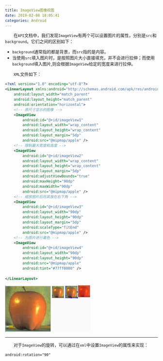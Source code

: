 ```yaml
---
title: ImageView图像视图
date: 2019-02-08 18:05:41
categories: Android
---
```

&emsp;&emsp;在`API`文档中，我们发现`ImageView`有两个可以设置图片的属性，分别是`src`和`background`。它们之间的区别如下：

- `background`通常指的都是背景，而`src`指的是内容。
- 当使用`src`填入图片时，是按照图片大小直接填充，并不会进行拉伸；而使用`background`填入图片,则会根据`ImageView`给定的宽度来进行拉伸。

&emsp;&emsp;`XML`文件如下：

``` xml
<?xml version="1.0" encoding="utf-8"?>
<LinearLayout xmlns:android="http://schemas.android.com/apk/res/android"
    android:layout_width="match_parent"
    android:layout_height="match_parent"
    android:orientation="horizontal">
    <!-- 原尺寸显示的图像 -->
    <ImageView
        android:id="@+id/imageView1"
        android:layout_width="wrap_content"
        android:layout_height="wrap_content"
        android:layout_margin="5dp"
        android:src="@mipmap/apple" />
    <!-- 限制最大宽度和高度 -->
    <ImageView
        android:id="@+id/imageView2"
        android:layout_width="wrap_content"
        android:layout_height="wrap_content"
        android:layout_margin="5dp"
        android:adjustViewBounds="true"
        android:maxHeight="90dp"
        android:maxWidth="90dp"
        android:src="@mipmap/apple" />
    <!-- 缩放图片后将其放在右下角 -->
    <ImageView
        android:id="@+id/imageView3"
        android:layout_width="90dp"
        android:layout_height="90dp"
        android:layout_margin="5dp"
        android:scaleType="fitEnd"
        android:src="@mipmap/apple" />
    <!-- 为图片进行着色 -->
    <ImageView
        android:id="@+id/imageView4"
        android:layout_width="90dp"
        android:layout_height="90dp"
        android:src="@mipmap/apple"
        android:tint="#77ff0000" />
​
</LinearLayout>
```

<img src="./ImageView图像视图/1.png" height="154" width="281">

----

&emsp;&emsp;对于`ImageView`的旋转，可以通过在`xml`中设置`ImageView`的属性来实现：

``` xml
android:rotation="90"
```
